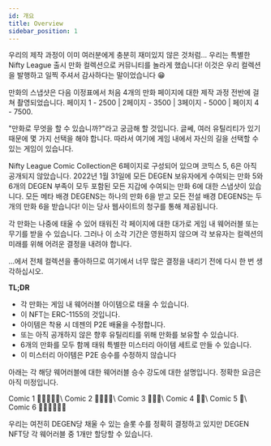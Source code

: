 ```yaml
---
id: 개요
title: Overview
sidebar_position: 1
---
```


우리의 제작 과정이 이미 여러분에게 충분히 재미있지 않은 것처럼... 우리는 특별한 Nifty League 출시 만화 컬렉션으로 커뮤니티를 놀라게 했습니다! 이것은 우리 컬렉션을 발행하고 일찍 주셔서 감사하다는 말이었습니다 😁

만화의 스냅샷은 다음 이정표에서 처음 4개의 만화 페이지에 대한 제작 과정 전반에 걸쳐 촬영되었습니다. 페이지 1 - 2500 | 2페이지 - 3500 | 3페이지 - 5000 | 페이지 4 - 7500.

"만화로 무엇을 할 수 있습니까?"라고 궁금해 할 것입니다. 글쎄, 여러 유틸리티가 있기 때문에 몇 가지 선택을 해야 합니다. 따라서 여기에 게임 내에서 자신의 길을 선택할 수 있는 게임이 있습니다.

Nifty League Comic Collection은 6페이지로 구성되어 있으며 코믹스 5, 6은 아직 공개되지 않았습니다. 2022년 1월 31일에 모든 DEGEN 보유자에게 수여되는 만화 5와 6개의 DEGEN 부족이 모두 포함된 모든 지갑에 수여되는 만화 6에 대한 스냅샷이 있습니다. 모든 메타 배경 DEGENS는 하나의 만화 6을 받고 모든 전설 배경 DEGENS는 두 개의 만화 6을 받습니다! 이는 당사 웹사이트의 청구를 통해 제공됩니다.

각 만화는 나중에 태울 수 있어 태워진 각 페이지에 대한 대가로 게임 내 웨어러블 또는 무기를 받을 수 있습니다. 그러나 이 소각 기간은 영원하지 않으며 각 보유자는 컬렉션의 미래를 위해 어려운 결정을 내려야 합니다.

…에서 전체 컬렉션을 좋아하므로 여기에서 너무 많은 결정을 내리기 전에 다시 한 번 생각하십시오.

**TL;DR**

- 각 만화는 게임 내 웨어러블 아이템으로 태울 수 있습니다.
- 이 NFT는 ERC-1155의 것입니다.
- 아이템은 착용 시 데젠의 P2E 배율을 수정합니다.
- 또는 아직 공개하지 않은 향후 유틸리티를 위해 만화를 보유할 수 있습니다.
- 6개의 만화를 모두 함께 태워 특별한 미스터리 아이템 세트로 만들 수 있습니다.
- 이 미스터리 아이템은 P2E 승수를 수정하지 않습니다

아래는 각 해당 웨어러블에 대한 웨어러블 승수 강도에 대한 설명입니다. 정확한 요금은 아직 미정입니다.

Comic 1 💪💪💪💪💪\ Comic 2 💪💪💪💪\ Comic 3 💪💪💪\ Comic 4 💪💪\ Comic 5 💪\ Comic 6 💪💪💪💪💪💪


우리는 여전히 DEGEN당 채울 수 있는 슬롯 수를 정확히 결정하고 있지만 DEGEN NFT당 각 웨어러블 중 1개만 할당할 수 있습니다. 
